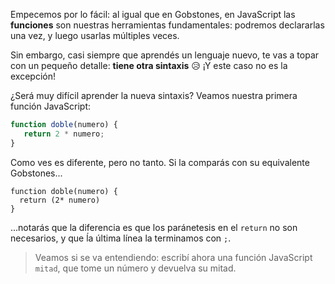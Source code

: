 Empecemos por lo fácil: al igual que en Gobstones, en JavaScript las **funciones** son nuestras herramientas fundamentales: podremos declararlas una vez, y luego usarlas múltiples veces. 

Sin embargo, casi siempre que aprendés un lenguaje nuevo, te vas a topar con un pequeño detalle: **tiene otra sintaxis** :disappointed_relieved: ¡Y este caso no es la excepción! 

¿Será muy difícil aprender la nueva sintaxis? Veamos nuestra primera función JavaScript: 

```javascript
function doble(numero) {
   return 2 * numero;
}
```

Como ves es diferente, pero no tanto. Si la comparás con su equivalente Gobstones...

```gobstones
function doble(numero) { 
  return (2* numero)
}
```

...notarás que la diferencia es que los paránetesis en el `return` no son necesarios, y que ĺa última línea la terminamos con `;`. 

> Veamos si se va entendiendo: escribí ahora una función JavaScript `mitad`, que tome un número y devuelva su mitad. 

